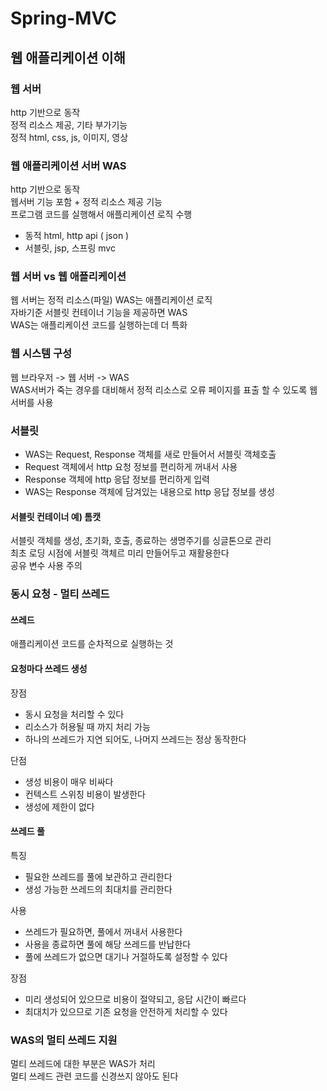 # Spring-MVC
## 웹 애플리케이션 이해
### 웹 서버
http 기반으로 동작  
정적 리소스 제공, 기타 부가기능  
정적 html, css, js, 이미지, 영상

### 웹 애플리케이션 서버 WAS
http 기반으로 동작  
웹서버 기능 포함 + 정적 리소스 제공 기능  
프로그램 코드를 실행해서 애플리케이션 로직 수행
- 동적 html, http api ( json )  
- 서블릿, jsp, 스프링 mvc

### 웹 서버 vs 웹 애플리케이션
웹 서버는 정적 리소스(파일) WAS는 애플리케이션 로직  
자바기준 서블릿 컨테이너 기능을 제공하면 WAS  
WAS는 애플리케이션 코드를 실행하는데 더 특화

### 웹 시스템 구성
웹 브라우저 -> 웹 서버 -> WAS  
WAS서버가 죽는 경우를 대비해서 정적 리소스로 오류 페이지를 표출 할 수 있도록 웹 서버를 사용

### 서블릿
- WAS는 Request, Response 객체를 새로 만들어서 서블릿 객체호출
- Request 객체에서 http 요청 정보를 편리하게 꺼내서 사용
- Response 객체에 http 응답 정보를 편리하게 입력
- WAS는 Response 객체에 담겨있는 내용으로 http 응답 정보를 생성

#### 서블릿 컨테이너 예) 톰캣
서블릿 객체를 생성, 초기화, 호출, 종료하는 생명주기를 싱글톤으로 관리  
최초 로딩 시점에 서블릿 객체르 미리 만들어두고 재활용한다  
공유 변수 사용 주의

### 동시 요청 - 멀티 쓰레드
#### 쓰레드
애플리케이션 코드를 순차적으로 실행하는 것


#### 요청마다 쓰레드 생성
장점  
- 동시 요청을 처리할 수 있다
- 리소스가 허용될 때 까지 처리 가능
- 하나의 쓰레드가 지연 되어도, 나머지 쓰레드는 정상 동작한다  

단점  
- 생성 비용이 매우 비싸다
- 컨텍스트 스위칭 비용이 발생한다
- 생성에 제한이 없다

#### 쓰레드 풀
특징  
- 필요한 쓰레드를 풀에 보관하고 관리한다
- 생성 가능한 쓰레드의 최대치를 관리한다

사용
- 쓰레드가 필요하면, 풀에서 꺼내서 사용한다
- 사용을 종료하면 풀에 해당 쓰레드를 반납한다
- 풀에 쓰레드가 없으면 대기나 거절하도록 설정할 수 있다

장점
- 미리 생성되어 있으므로 비용이 절약되고, 응답 시간이 빠르다
- 최대치가 있으므로 기존 요청을 안전하게 처리할 수 있다

### WAS의 멀티 쓰레드 지원
멀티 쓰레드에 대한 부분은 WAS가 처리  
멀티 쓰레드 관련 코드를 신경쓰지 않아도 된다





